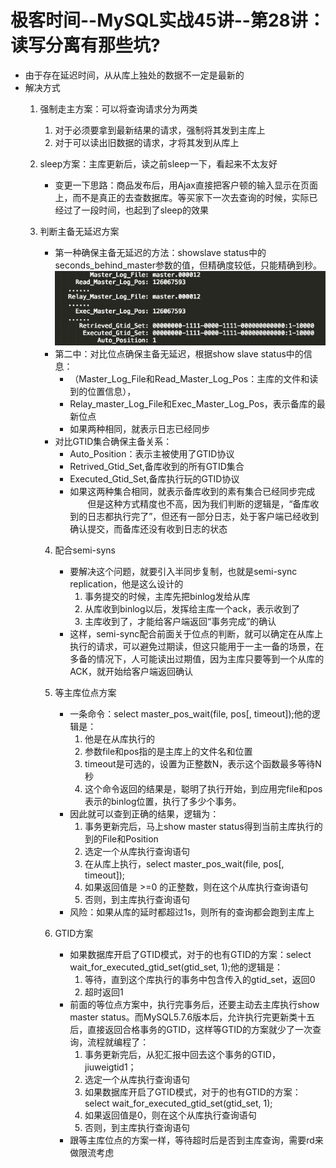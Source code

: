 # 极客时间--MySQL实战45讲--第28讲：读写分离有那些坑?

* 由于存在延迟时间，从从库上独处的数据不一定是最新的
* 解决方式
    1. 强制走主方案：可以将查询请求分为两类
        1. 对于必须要拿到最新结果的请求，强制将其发到主库上
        2. 对于可以读出旧数据的请求，才将其发到从库上
    3. sleep方案：主库更新后，读之前sleep一下，看起来不太友好
        * 变更一下思路：商品发布后，用Ajax直接把客户顿的输入显示在页面上，而不是真正的去查数据库。等买家下一次去查询的时候，实际已经过了一段时间，也起到了sleep的效果
    3. 判断主备无延迟方案
         * 第一种确保主备无延迟的方法：showslave status中的 seconds_behind_master参数的值，但精确度较低，只能精确到秒。
         ![show slave status 结果](../images/mysql实战45讲/show-slave-status结果.png)

        - 第二中：对比位点确保主备无延迟，根据show slave status中的信息：
            - （Master_Log_File和Read_Master_Log_Pos：主库的文件和读到的位置信息），
            - Relay_master_Log_File和Exec_Master_Log_Pos，表示备库的最新位点
            - 如果两种相同，就表示日志已经同步
        - 对比GTID集合确保主备关系：
            - Auto_Position：表示主被使用了GTID协议
            - Retrived_Gtid_Set,备库收到的所有GTID集合
            - Executed_Gtid_Set,备库执行玩的GTID协议
            - 如果这两种集合相同，就表示备库收到的素有集合已经同步完成
&emsp;&emsp;但是这种方式精度也不高，因为我们判断的逻辑是，“备库收到的日志都执行完了”，但还有一部分日志，处于客户端已经收到确认提交，而备库还没有收到日志的状态

        4. 配合semi-syns
            - 要解决这个问题，就要引入半同步复制，也就是semi-sync replication，他是这么设计的
                1. 事务提交的时候，主库先把binlog发给从库
                2. 从库收到binlog以后，发挥给主库一个ack，表示收到了
                3. 主库收到了，才能给客户端返回“事务完成”的确认
            - 这样，semi-sync配合前面关于位点的判断，就可以确定在从库上执行的请求，可以避免过期读，但这只能用于一主一备的场景，在多备的情况下，人可能读出过期值，因为主库只要等到一个从库的ACK，就开始给客户端返回确认
        5. 等主库位点方案
            - 一条命令：select master_pos_wait(file, pos[, timeout]);他的逻辑是：
                1. 他是在从库执行的
                2. 参数file和pos指的是主库上的文件名和位置
                3. timeout是可选的，设置为正整数N，表示这个函数最多等待N秒
                4. 这个命令返回的结果是，聪明了执行开始，到应用完file和pos表示的binlog位置，执行了多少个事务。
            - 因此就可以查到正确的结果，逻辑为：
                1. 事务更新完后，马上show master status得到当前主库执行的到的File和Position
                2. 选定一个从库执行查询语句
                3. 在从库上执行，select master_pos_wait(file, pos[, timeout]);
                4. 如果返回值是 >=0 的正整数，则在这个从库执行查询语句
                5. 否则，到主库执行查询语句
            - 风险：如果从库的延时都超过1s，则所有的查询都会跑到主库上

        1. GTID方案

            * 如果数据库开启了GTID模式，对于的也有GTID的方案：select wait_for_executed_gtid_set(gtid_set, 1);他的逻辑是：
                1. 等待，直到这个库执行的事务中包含传入的gtid_set，返回0
                1. 超时返回1
            * 前面的等位点方案中，执行完事务后，还要主动去主库执行show master status。而MySQL5.7.6版本后，允许执行完更新类十五后，直接返回合格事务的GTID，这样等GTID的方案就少了一次查询，流程就编程了：
                1. 事务更新完后，从犯汇报中回去这个事务的GTID，jiuweigtid1；
                1. 选定一个从库执行查询语句
                1. 如果数据库开启了GTID模式，对于的也有GTID的方案：select wait_for_executed_gtid_set(gtid_set, 1);
                1. 如果返回值是0，则在这个从库执行查询语句
                1. 否则，到主库执行查询语句
            * 跟等主库位点的方案一样，等待超时后是否到主库查询，需要rd来做限流考虑
